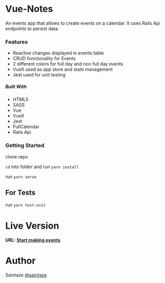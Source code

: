 # Vue-Notes
An events app that allows to create events on a calendar. It uses Rails Api endpoints to persist data.

### Features
+ Reactive changes displayed in events table
+ CRUD functionality for Events
+ 2 different colors for full day and non full day events
+ VueX used as app store and state management
+ Jest used for unit testing

##### Built With
+ HTML5
+ SASS
+ Vue
+ VueX
+ Jest
+ FullCalendar
+ Rails Api

### Getting Started
clone repo

`cd` into folder and run `yarn install`

run `yarn serve`

## For Tests 

run `yarn test:unit`

# Live Version
#### URL: [Start making events](https://vue-notes.ayezahmed.now.sh/)

# Author
Saintaze [@saintaze](https://github.com/saintaze/)
